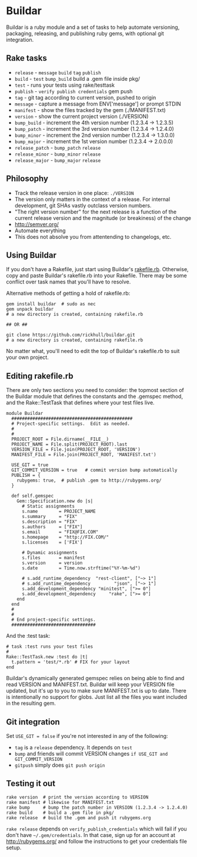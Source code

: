 Buildar
=======
Buildar is a ruby module and a set of tasks to help automate versioning, packaging, releasing, and publishing ruby gems, with optional git integration.

Rake tasks
----------
* `release` - `message` `build` `tag` `publish`
* `build` - `test` `bump_build` build a .gem file inside pkg/
* `test` - runs your tests using rake/testtask
* `publish` - `verify publish credentials` gem push
* `tag` - git tag according to current version, pushed to origin
* `message` - capture a message from ENV['message'] or prompt STDIN
* `manifest` - show the files tracked by the gem (./MANIFEST.txt)
* `version` - show the current project version (./VERSION)
* `bump_build` - increment the 4th version number (1.2.3.4 -> 1.2.3.5)
* `bump_patch` - increment the 3rd version number (1.2.3.4 -> 1.2.4.0)
* `bump_minor` - increment the 2nd version number (1.2.3.4 -> 1.3.0.0)
* `bump_major` - increment the 1st version number (1.2.3.4 -> 2.0.0.0)
* `release_patch` - `bump_patch` `release`
* `release_minor` - `bump_minor` `release`
* `release_major` - `bump_major` `release`

Philosophy
----------
* Track the release version in one place: `./VERSION`
* The version only matters in the context of a release.  For internal development, git SHAs vastly outclass version numbers.
* "The right version number" for the next release is a function of the current release version and the magnitude (or breakiness) of the change
* http://semver.org/
* Automate everything
* This does not absolve you from attentending to changelogs, etc.

Using Buildar
-------------
If you don't have a Rakefile, just start using Buildar's [rakefile.rb](https://github.com/rickhull/buildar/raw/master/rakefile.rb).  Otherwise, copy and paste Buildar's rakefile.rb into your Rakefile.  There may be some conflict over task names that you'll have to resolve.

Alternative methods of getting a hold of rakefile.rb:

    gem install buildar  # sudo as nec
    gem unpack buildar
    # a new directory is created, containing rakefile.rb

    ## OR ##

    git clone https://github.com/rickhull/buildar.git
    # a new directory is created, containing rakefile.rb

No matter what, you'll need to edit the top of Buildar's rakefile.rb to suit your own project.

Editing rakefile.rb
-------------------
There are only two sections you need to consider: the topmost section of the Buildar module that defines the constants and the .gemspec method, and the Rake::TestTask that defines where your test files live.

    module Buildar
      ##############################################
      # Project-specific settings.  Edit as needed.
      #
      #
      PROJECT_ROOT = File.dirname(__FILE__)
      PROJECT_NAME = File.split(PROJECT_ROOT).last
      VERSION_FILE = File.join(PROJECT_ROOT, 'VERSION')
      MANIFEST_FILE = File.join(PROJECT_ROOT, 'MANIFEST.txt')

      USE_GIT = true
      GIT_COMMIT_VERSION = true   # commit version bump automatically
      PUBLISH = {
        rubygems: true,  # publish .gem to http://rubygems.org/
      }

      def self.gemspec
        Gem::Specification.new do |s|
          # Static assignments
          s.name        = PROJECT_NAME
          s.summary     = "FIX"
          s.description = "FIX"
          s.authors     = ["FIX"]
          s.email       = "FIX@FIX.COM"
          s.homepage    = "http://FIX.COM/"
          s.licenses    = ['FIX']

          # Dynamic assignments
          s.files       = manifest
          s.version     = version
          s.date        = Time.now.strftime("%Y-%m-%d")

          # s.add_runtime_dependency  "rest-client", ["~> 1"]
          # s.add_runtime_dependency         "json", ["~> 1"]
          s.add_development_dependency "minitest", [">= 0"]
          s.add_development_dependency     "rake", [">= 0"]
        end
      end
      #
      #
      # End project-specific settings.
      ################################

And the :test task:

    # task :test runs your test files
    #
    Rake::TestTask.new :test do |t|
      t.pattern = 'test/*.rb' # FIX for your layout
    end

Buildar's dynamically generated gemspec relies on being able to find and read VERSION and MANIFEST.txt.  Buildar will keep your VERSION file updated, but it's up to you to make sure MANIFEST.txt is up to date.  There is intentionally no support for globs.  Just list all the files you want included in the resulting gem.

Git integration
---------------
Set `USE_GIT = false` if you're not interested in any of the following:
* `tag` is a `release` dependency.  It depends on `test`
* `bump` and friends will commit VERSION changes `if USE_GIT and GIT_COMMIT_VERSION`
* `gitpush` simply does `git push origin`

Testing it out
--------------
    rake version  # print the version according to VERSION
    rake manifest # likewise for MANIFEST.txt
    rake bump     # bump the patch number in VERSION (1.2.3.4 -> 1.2.4.0)
    rake build    # build a .gem file in pkg/
    rake release  # build the .gem and push it rubygems.org

`rake release` depends on `verify_publish_credentials` which will fail if you don't have `~/.gem/credentials`.  In that case, sign up for an account at http://rubygems.org/ and follow the instructions to get your credentials file setup.
